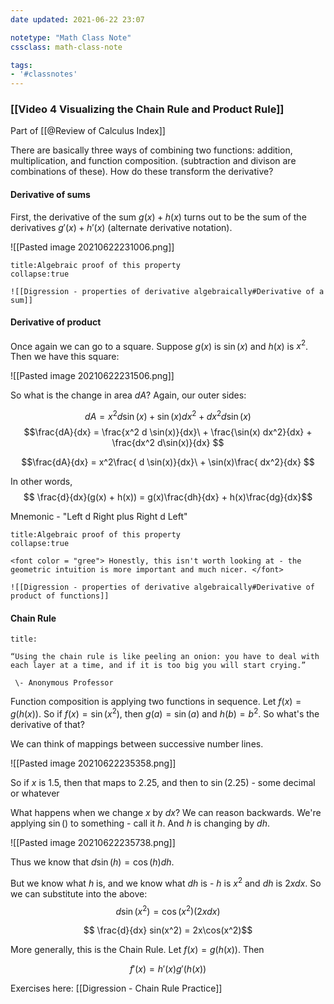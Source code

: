 ```yaml
---
date updated: 2021-06-22 23:07

notetype: "Math Class Note"
cssclass: math-class-note

tags: 
- '#classnotes'
---
```


### [[Video 4 Visualizing the Chain Rule and Product Rule]]
Part of [[@Review of Calculus Index]]


There are basically three ways of combining two functions: addition, multiplication, and function composition. (subtraction and divison are combinations of these). How do these transform the derivative?

#### Derivative of sums

First, the derivative of the sum $g(x) + h(x)$ turns out to be the sum of the derivatives $g'(x) + h'(x)$ (alternate derivative notation). 

![[Pasted image 20210622231006.png]]


```ad-info
title:Algebraic proof of this property
collapse:true

![[Digression - properties of derivative algebraically#Derivative of a sum]]

```

#### Derivative of product

Once again we can go to a square. Suppose $g(x)$ is $\sin (x)$ and $h(x)$ is $x^2$. Then we have this square:

![[Pasted image 20210622231506.png]]

So what is the change in area $dA$? Again, our outer sides:

$$dA = x^2 d \sin(x) + \sin(x) dx^2 + dx^2 d\sin(x)$$
$$\frac{dA}{dx} = \frac{x^2 d \sin(x)}{dx}\ + \frac{\sin(x) dx^2}{dx} + \frac{dx^2 d\sin(x)}{dx}
$$

$$\frac{dA}{dx} = x^2\frac{ d \sin(x)}{dx}\ + \sin(x)\frac{ dx^2}{dx}
$$

In other words, 
$$ \frac{d}{dx}(g(x) + h(x)) = g(x)\frac{dh}{dx} + h(x)\frac{dg}{dx}$$

Mnemonic - "Left d Right plus Right d Left"

```ad-info
title:Algebraic proof of this property
collapse:true

<font color = "gree"> Honestly, this isn't worth looking at - the geometric intuition is more important and much nicer. </font>

![[Digression - properties of derivative algebraically#Derivative of product of functions]]

```

#### Chain Rule

```ad-quote
title:

“Using the chain rule is like peeling an onion: you have to deal with each layer at a time, and if it is too big you will start crying.”

 \- Anonymous Professor
```

Function composition is applying two functions in sequence. Let $f(x) = g(h(x))$. So if  $f(x) = \sin(x^2)$, then $g(a) = \sin(a)$ and $h(b) = b^2$. So what's the derivative of that?

We can think of mappings between successive number lines. 

![[Pasted image 20210622235358.png]]

So if $x$ is $1.5$, then that maps to $2.25$, and then to $\sin(2.25)$ - some decimal or whatever

What happens when we change $x$ by $dx$? We can reason backwards. We're applying $\sin()$ to something - call it $h$. And $h$ is changing by $dh$.

![[Pasted image 20210622235738.png]]

Thus we know that $d\sin(h) = \cos(h) dh$. 

But we know what $h$ is, and we know what $dh$ is - $h$ is $x^2$ and $dh$ is $2xdx$. So we can substitute into the above: 
$$ d\sin(x^2) = \cos(x^2)(2xdx)$$

$$ \frac{d}{dx} sin(x^2) = 2x\cos(x^2)$$

More generally, this is the Chain Rule. Let $f(x) = g(h(x))$. Then

$$ f'(x) = h'(x)g'(h(x))$$

Exercises here: [[Digression - Chain Rule Practice]]